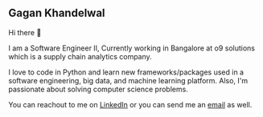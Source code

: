 ## Gagan Khandelwal

Hi there 👋

I am a Software Engineer II, Currently working in Bangalore at o9 solutions which is a supply chain analytics company.

I love to code in Python and learn new frameworks/packages used in a software engineering, big data, and machine learning platform. Also, I'm passionate about solving computer science problems.

You can reachout to me on [LinkedIn](https://www.linkedin.com/in/gagan-khandelwal-b87aa5116/) or you can send me an [email](mailto:gagankh123@gmail.com) as well.
